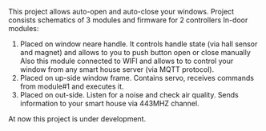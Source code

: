 This project allows auto-open and auto-close your windows.
Project consists schematics of 3 modules and firmware for 2 controllers
In-door modules:
1. Placed on window neare handle. It controls handle state (via hall sensor and magnet) and allows to you to push button open or close manually
Also this module connected to WIFI and allows to to control your window from any smart house server (via MQTT protocol).
2. Placed on up-side window frame. Contains servo, receives commands from module#1 and executes it.
3. Placed on out-side. Listen for a noise and check air quality. Sends information to your smart house via 443MHZ channel. 

At now this project is under development.
